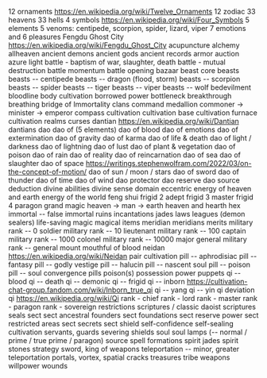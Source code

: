 12 ornaments https://en.wikipedia.org/wiki/Twelve_Ornaments
12 zodiac
33 heavens
33 hells
4 symbols https://en.wikipedia.org/wiki/Four_Symbols
5 elements
5 venoms: centipede, scorpion, spider, lizard, viper
7 emotions and 6 pleasures
Fengdu Ghost City https://en.wikipedia.org/wiki/Fengdu_Ghost_City
acupuncture
alchemy
allheaven
ancient demons
ancient gods
ancient records
armor
auction
azure light
battle - baptism of war, slaughter, death
battle - mutual destruction
battle momentum
battle opening
bazaar
beast core
beasts
beasts -- centipede
beasts -- dragon (flood, storm)
beasts -- scorpion
beasts -- spider
beasts -- tiger
beasts -- viper
beasts -- wolf
bedevilment
bloodline
body cultivation
borrowed power
bottleneck
breakthrough
breathing
bridge of Immortality
clans
command medallion
commoner -> minister -> emperor
compass
cultivation
cultivation base
cultivation furnace
cultivation realms
curses
dantian https://en.wikipedia.org/wiki/Dantian
dantians
dao
dao of (5 elements)
dao of blood
dao of emotions
dao of extermination
dao of gravity
dao of karma
dao of life & death
dao of light / darkness
dao of lightning
dao of lust
dao of plant & vegetation
dao of poison
dao of rain
dao of reality
dao of reincarnation
dao of sea
dao of slaughter
dao of space https://writings.stephenwolfram.com/2022/03/on-the-concept-of-motion/
dao of sun / moon / stars
dao of sword
dao of thunder
dao of time
dao of wind
dao protector
dao reserve
dao source
deduction
divine abilities
divine sense
domain
eccentric
energy of heaven and earth
energy of the world
feng shui
frigid 2 adept
frigid 3 master
frigid 4 paragon
grand magic
heaven -> man -> earth
heaven and hearth
hex
immortal -- false
immortal ruins
incantations
jades
laws
leagues (demon sealers)
life-saving magic
magical items
meridian
meridians
merits
military rank --     0 soldier
military rank --    10 lieutenant
military rank --   100 captain
military rank --  1000 colonel
military rank -- 10000 major general
military rank -- general
mount
mouthful of blood
neidan https://en.wikipedia.org/wiki/Neidan
pair cultivation
pill -- aphrodisiac
pill -- fantasy
pill -- godly vestige
pill -- halucin
pill -- nascent soul
pill -- poison
pill -- soul convergence
pills
poison(s)
possession
power
puppets
qi -- blood
qi -- death
qi -- demonic
qi -- frigid
qi -- inborn https://cultivation-chat-group.fandom.com/wiki/Inborn_true_qi
qi -- yang
qi -- yin
qi deviation
qi https://en.wikipedia.org/wiki/Qi
rank - chief
rank - lord
rank - master
rank - paragon
rank - sovereign
restrictions
scriptures / classic daoist scriptures
seals
sect
sect ancestral founders
sect foundations
sect reserve power
sect restricted areas
sect secrets
sect shield
self-confidence
self-sealing cultivation
servants, guards
severing
shields
soul
soul lamps (-- normal / prime / true prime / paragon)
source
spell formations
spirit jades
spirit stones
strategy
sword, king of weapons
teleportation -- minor, greater
teleportation portals, vortex, spatial cracks
treasures
tribe
weapons
willpower
wounds
